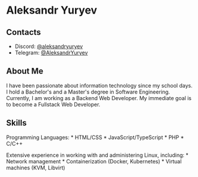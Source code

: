 # Aleksandr Yuryev

## Contacts

* Discord: [@aleksandryuryev](https://discordapp.com/users/855457468183478273)
* Telegram: [@AleksandrYuryev](https://t.me/AleksandrYuryev)

## About Me

I have been passionate about information technology since my school days. I hold a Bachelor's and a Master's degree in Software Engineering. Currently, I am working as a Backend Web Developer. My immediate goal is to become a Fullstack Web Developer.

## Skills

Programming Languages:
    * HTML/CSS
    * JavaScript/TypeScript
    * PHP
    * C/C++

Extensive experience in working with and administering Linux, including:
    * Network management
    * Containerization (Docker, Kubernetes)
    * Virtual machines (KVM, Libvirt)

